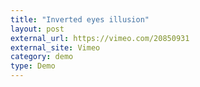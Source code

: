 ```yaml
---
title: "Inverted eyes illusion"
layout: post
external_url: https://vimeo.com/20850931
external_site: Vimeo
category: demo
type: Demo
---
```


